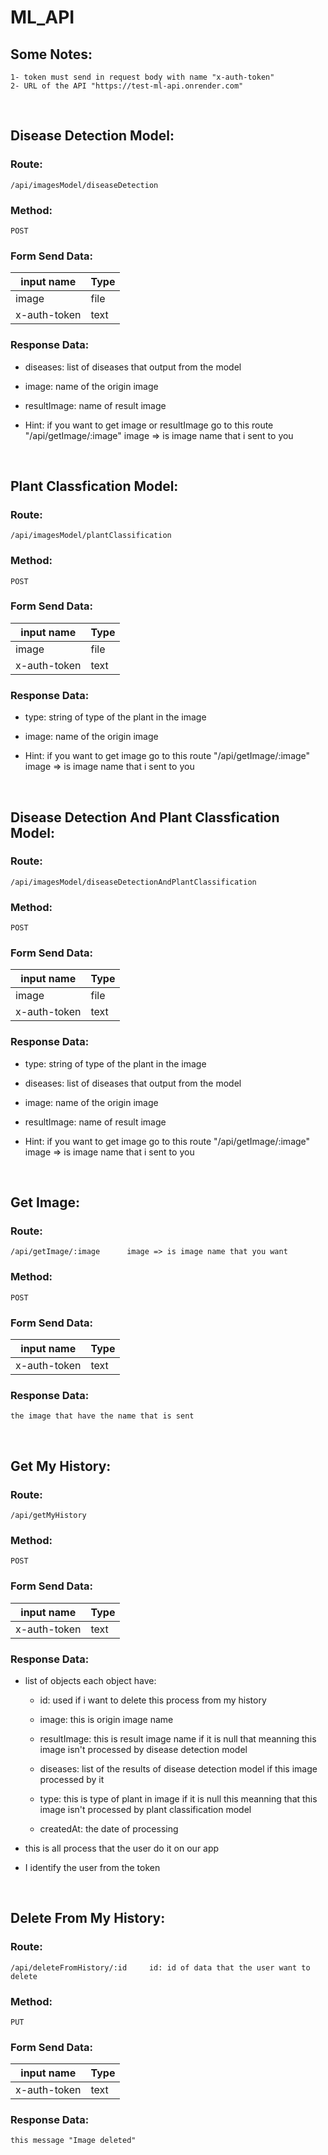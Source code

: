 # ML_API

## **Some Notes:**
```
1- token must send in request body with name "x-auth-token"
2- URL of the API "https://test-ml-api.onrender.com"
```

</br>

## **Disease Detection Model:**
### Route:
```
/api/imagesModel/diseaseDetection
```
### Method:
```
POST
```
### Form Send Data:
| input name | Type |
|--------|------|
| image | file |
| x-auth-token | text |
### Response Data:
- diseases: list of diseases that output from the model

- image: name of the origin image

- resultImage: name of result image

- Hint: if you want to get image or resultImage go to this route "/api/getImage/:image"  image => is image name that i sent to you

</br>

## **Plant Classfication Model:**
### Route:
```
/api/imagesModel/plantClassification
```
### Method:
```
POST
```
### Form Send Data:
| input name | Type |
|--------|------|
| image | file |
| x-auth-token | text |
### Response Data:
- type: string of type of the plant in the image

- image: name of the origin image

- Hint: if you want to get image go to this route "/api/getImage/:image"  image => is image name that i sent to you

</br>

## **Disease Detection And Plant Classfication Model:**
### Route:
```
/api/imagesModel/diseaseDetectionAndPlantClassification
```
### Method:
```
POST
```
### Form Send Data:
| input name | Type |
|--------|------|
| image | file |
| x-auth-token | text |
### Response Data:
- type: string of type of the plant in the image

- diseases: list of diseases that output from the model

- image: name of the origin image

- resultImage: name of result image

- Hint: if you want to get image go to this route "/api/getImage/:image"  image => is image name that i sent to you


</br>

## **Get Image:**
### Route:
```
/api/getImage/:image      image => is image name that you want
```
### Method:
```
POST
```
### Form Send Data:
| input name | Type |
|--------|------|
| x-auth-token | text |
### Response Data:
```
the image that have the name that is sent
```

</br>

## **Get My History:**
### Route:
```
/api/getMyHistory
```
### Method:
```
POST
```
### Form Send Data:
| input name | Type |
|--------|------|
| x-auth-token | text |
### Response Data:

- list of objects each object have:
    - id: used if i want to delete this process from my history

    - image: this is origin image name

    - resultImage: this is result image name if it is null that meanning this image isn't processed by disease detection model

    - diseases: list of the results of disease detection model if this image processed by it

    - type: this is type of plant in image if it is null this meanning that this image isn't processed by plant classification model

    - createdAt: the date of processing

- this is all process that the user do it on our app 

- I identify the user from the token

</br>

## **Delete From My History:**
### Route:
```
/api/deleteFromHistory/:id     id: id of data that the user want to delete
```
### Method:
```
PUT
```
### Form Send Data:
| input name | Type |
|--------|------|
| x-auth-token | text |
### Response Data:
```
this message "Image deleted"
```
</br>